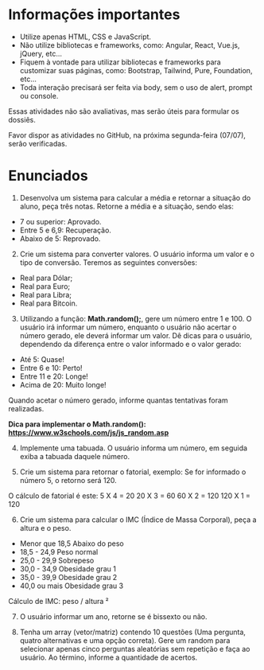 # Informações importantes

- Utilize apenas HTML, CSS e JavaScript.
- Não utilize bibliotecas e frameworks, como: Angular, React, Vue.js, jQuery, etc...
- Fiquem à vontade para utilizar bibliotecas e frameworks para customizar suas páginas, como: Bootstrap, Tailwind, Pure, Foundation, etc...
- Toda interação precisará ser feita via body, sem o uso de alert, prompt ou console.

Essas atividades não são avaliativas, mas serão úteis para formular os dossiês.

Favor dispor as atividades no GitHub, na próxima segunda-feira (07/07), serão verificadas.

# Enunciados

1. Desenvolva um sistema para calcular a média e retornar a situação do aluno, peça três notas.
Retorne a média e a situação, sendo elas:
- 7 ou superior: Aprovado.
- Entre 5 e 6,9: Recuperação.
- Abaixo de 5: Reprovado.

2. Crie um sistema para converter valores. O usuário informa um valor e o tipo de conversão.
Teremos as seguintes conversões:
- Real para Dólar;
- Real para Euro;
- Real para Libra;
- Real para Bitcoin.

3. Utilizando a função: **Math.random();**, gere um número entre 1 e 100. O usuário irá informar um número, enquanto o usuário não acertar o número gerado, ele deverá informar um valor.
Dê dicas para o usuário, dependendo da diferença entre o valor informado e o valor gerado:
- Até 5: Quase!
- Entre 6 e 10: Perto!
- Entre 11 e 20: Longe!
- Acima de 20: Muito longe!

Quando acetar o número gerado, informe quantas tentativas foram realizadas.

**Dica para implementar o Math.random(): https://www.w3schools.com/js/js_random.asp**

4. Implemente uma tabuada. O usuário informa um número, em seguida exiba a tabuada daquele número.

5. Crie um sistema para retornar o fatorial, exemplo: Se for informado o número 5, o retorno será 120.

O cálculo de fatorial é este:
5   X 4 = 20
20  X 3 = 60
60  X 2 = 120
120 X 1 = 120

6. Crie um sistema para calcular o IMC (Índice de Massa Corporal), peça a altura e o peso.
- Menor que 18,5	Abaixo do peso
- 18,5 - 24,9	Peso normal
- 25,0 - 29,9	Sobrepeso
- 30,0 - 34,9	Obesidade grau 1
- 35,0 - 39,9	Obesidade grau 2
- 40,0 ou mais	Obesidade grau 3

Cálculo de IMC: peso / altura ²

7. O usuário informar um ano, retorne se é bissexto ou não.

8. Tenha um array (vetor/matriz) contendo 10 questões (Uma pergunta, quatro alternativas e uma opção correta).
Gere um random para selecionar apenas cinco perguntas aleatórias sem repetição e faça ao usuário.
Ao término, informe a quantidade de acertos.